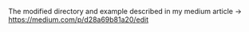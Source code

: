 The modified directory and example described in my medium article -> https://medium.com/p/d28a69b81a20/edit
